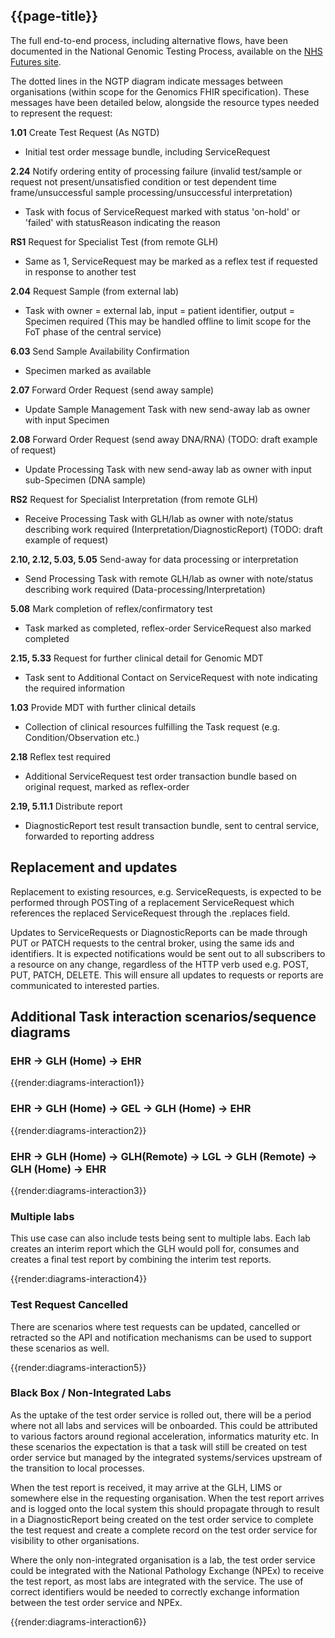 ## {{page-title}}

The full end-to-end process, including alternative flows, have been documented in the National Genomic Testing Process, available on the [NHS Futures site](https://future.nhs.uk/connect.ti/NHSgenomics/view?objectId=157008581).

The dotted lines in the NGTP diagram indicate messages between organisations (within scope for the Genomics FHIR specification). These messages have been detailed below, alongside the resource types needed to represent the request:

**1.01** Create Test Request (As NGTD)
* Initial test order message bundle, including ServiceRequest

**2.24** Notify ordering entity of processing failure (invalid test/sample or request not present/unsatisfied condition or test dependent time frame/unsuccessful sample processing/unsuccessful interpretation)
* Task with focus of ServiceRequest marked with status 'on-hold' or 'failed' with statusReason indicating the reason

**RS1** Request for Specialist Test (from remote GLH)
* Same as 1, ServiceRequest may be marked as a reflex test if requested in response to another test

**2.04** Request Sample (from external lab)
* Task with owner = external lab, input = patient identifier, output = Specimen required (This may be handled offline to limit scope for the FoT phase of the central service)

**6.03** Send Sample Availability Confirmation
* Specimen marked as available

**2.07** Forward Order Request (send away sample)
* Update Sample Management Task with new send-away lab as owner with input Specimen

**2.08** Forward Order Request (send away DNA/RNA) (TODO: draft example of request)
* Update Processing Task with new send-away lab as owner with input sub-Specimen (DNA sample)

**RS2** Request for Specialist Interpretation (from remote GLH)
* Receive Processing Task with GLH/lab as owner with note/status describing work required (Interpretation/DiagnosticReport) (TODO: draft example of request)

**2.10, 2.12, 5.03, 5.05** Send-away for data processing or interpretation
* Send Processing Task with remote GLH/lab as owner with note/status describing work required (Data-processing/Interpretation)

**5.08** Mark completion of reflex/confirmatory test
* Task marked as completed, reflex-order ServiceRequest also marked completed

**2.15, 5.33** Request for further clinical detail for Genomic MDT
* Task sent to Additional Contact on ServiceRequest with note indicating the required information

**1.03** Provide MDT with further clinical details
* Collection of clinical resources fulfilling the Task request (e.g. Condition/Observation etc.)

**2.18** Reflex test required
* Additional ServiceRequest test order transaction bundle based on original request, marked as reflex-order 

**2.19, 5.11.1** Distribute report
* DiagnosticReport test result transaction bundle, sent to central service, forwarded to reporting address

## Replacement and updates

Replacement to existing resources, e.g. ServiceRequests, is expected to be performed through POSTing of a replacement ServiceRequest which references the replaced ServiceRequest through the .replaces field. 

Updates to ServiceRequests or DiagnosticReports can be made through PUT or PATCH requests to the central broker, using the same ids and identifiers. It is expected notifications would be sent out to all subscribers to a resource on any change, regardless of the HTTP verb used e.g. POST, PUT, PATCH, DELETE. This will ensure all updates to requests or reports are communicated to interested parties.

## Additional Task interaction scenarios/sequence diagrams

### EHR → GLH (Home) → EHR

{{render:diagrams-interaction1}}

### EHR → GLH (Home) → GEL → GLH (Home) → EHR

{{render:diagrams-interaction2}}

### EHR → GLH (Home) → GLH(Remote) → LGL → GLH (Remote) → GLH (Home) → EHR

{{render:diagrams-interaction3}}

### Multiple labs
This use case can also include tests being sent to multiple labs. Each lab creates an interim report which the GLH would poll for, consumes and creates a final test report by combining the interim test reports.

{{render:diagrams-interaction4}}

### Test Request Cancelled
There are scenarios where test requests can be updated, cancelled or retracted so the API and notification mechanisms can be used to support these scenarios as well.

{{render:diagrams-interaction5}}

### Black Box / Non-Integrated Labs
As the uptake of the test order service is rolled out, there will be a period where not all labs and services will be onboarded. This could be attributed to various factors around regional acceleration, informatics maturity etc. In these scenarios the expectation is that a task will still be created on test order service but managed by the integrated systems/services upstream of the transition to local processes. 

When the test report is received, it may arrive at the GLH, LIMS or somewhere else in the requesting organisation. When the test report arrives and is logged onto the local system this should propagate through to result in a DiagnosticReport being created on the test order service to complete the test request and create a complete record on the test order service for visibility to other organisations.

Where the only non-integrated organisation is a lab, the test order service could be integrated with the National Pathology Exchange (NPEx) to receive the test report, as most labs are integrated with the service. The use of correct identifiers would be needed to correctly exchange information between the test order service and NPEx.

{{render:diagrams-interaction6}}